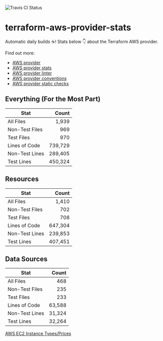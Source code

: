 ![Travis CI Status](https://travis-ci.org/YakDriver/terraform-aws-provider-stats.svg?branch=main)
# terraform-aws-provider-stats

Automatic daily builds :coffee:! Stats below :point_down: about the Terraform AWS provider.

Find out more:
* [AWS provider](https://github.com/terraform-providers/terraform-provider-aws)
* [AWS provider stats](https://github.com/YakDriver/terraform-aws-provider-stats)
* [AWS provider linter](https://github.com/terraform-providers/terraform-provider-aws/tree/master/awsproviderlint)
* [AWS provider conventions](https://github.com/YakDriver/terraform-aws-conventions)
* [AWS provider static checks](https://github.com/YakDriver/terraform-aws-provider-static-checks)



## Everything (For the Most Part)

|  Stat  |  Count  |
| ------------- | -------------: |
|  All Files  |  1,939  |
|  Non-Test Files  |  969  |
|  Test Files  |  970  |
|  Lines of Code  |  739,729  |
|  Non-Test Lines  |  289,405  |
|  Test Lines  |  450,324  |



## Resources

|  Stat  |  Count  |
| ------------- | -------------: |
|  All Files  |  1,410  |
|  Non-Test Files  |  702  |
|  Test Files  |  708  |
|  Lines of Code  |  647,304  |
|  Non-Test Lines  |  239,853  |
|  Test Lines  |  407,451  |



## Data Sources

|  Stat  |  Count  |
| ------------- | -------------: |
|  All Files  |  468  |
|  Non-Test Files  |  235  |
|  Test Files  |  233  |
|  Lines of Code  |  63,588  |
|  Non-Test Lines  |  31,324  |
|  Test Lines  |  32,264  |




[AWS EC2 Instance Types/Prices](https://github.com/YakDriver/aws-ec2-instance-types)
